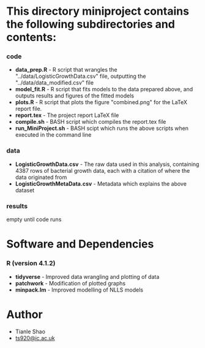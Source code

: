# This directory **miniproject** contains the following subdirectories and contents:
### **code**
- **data_prep.R** - R script that wrangles the "../data/LogisticGrowthData.csv" file, outputting the "../data/data_modified.csv" file
- **model_fit.R** - R script that fits models to the data prepared above, and outputs results and figures of the fitted models
- **plots.R** - R script that plots the figure "combined.png" for the LaTeX report file.
- **report.tex** - The project report LaTeX file
- **compile.sh** - BASH script which compiles the report.tex file
- **run_MiniProject.sh** - BASH scipt which runs the above scripts when executed in the command line

### **data**
- **LogisticGrowthData.csv** - The raw data used in this analysis, containing 4387 rows of bacterial growth data, each with a citation of where the data originated from
- **LogisticGrowthMetaData.csv** - Metadata which explains the above dataset

### **results**
empty until code runs

# Software and Dependencies
### **R (version 4.1.2)**
- **tidyverse** - Improved data wrangling and plotting of data
- **patchwork** - Modification of plotted graphs
- **minpack.lm** - Improved modelling of NLLS models

# Author
- Tianle Shao
- ts920@ic.ac.uk